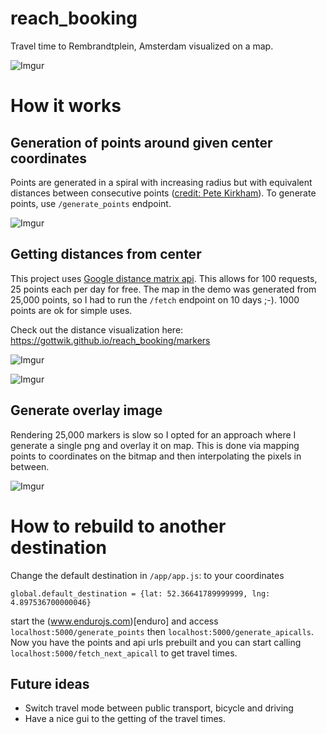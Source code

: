 # reach_booking

Travel time to Rembrandtplein, Amsterdam visualized on a map.

![Imgur](http://i.imgur.com/sDjIXRq.png)

# How it works

## Generation of points around given center coordinates
Points are generated in a spiral with increasing radius but with equivalent distances between consecutive points ([credit: Pete Kirkham](http://stackoverflow.com/a/13901170/4742670)). To generate points, use `/generate_points` endpoint.

![Imgur](http://i.imgur.com/dkuXPPg.png)

## Getting distances from center
This project uses [Google distance matrix api](https://developers.google.com/maps/documentation/distance-matrix/). This allows for 100 requests, 25 points each per day for free. The map in the demo was generated from 25,000 points, so I had to run the `/fetch` endpoint on 10 days ;-). 1000 points are ok for simple uses.

Check out the distance visualization here: https://gottwik.github.io/reach_booking/markers

![Imgur](http://i.imgur.com/TkCvqru.png)

![Imgur](http://i.imgur.com/eVj7qe7.png)

## Generate overlay image
Rendering 25,000 markers is slow so I opted for an approach where I generate a single png and overlay it on map. This is done via mapping points to coordinates on the bitmap and then interpolating the pixels in between.

![Imgur](http://i.imgur.com/Eubk4HC.png)

# How to rebuild to another destination
Change the default destination in `/app/app.js`: to your coordinates

```
global.default_destination = {lat: 52.36641789999999, lng: 4.897536700000046}
```

start the (www.endurojs.com)[enduro] and access `localhost:5000/generate_points` then `localhost:5000/generate_apicalls`. Now you have the points and api urls prebuilt and you can start calling `localhost:5000/fetch_next_apicall` to get travel times.


## Future ideas
* Switch travel mode between public transport, bicycle and driving
* Have a nice gui to the getting of the travel times.

